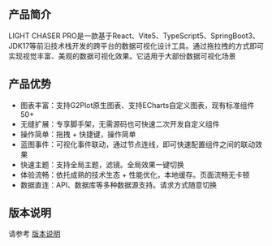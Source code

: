 ## 产品简介

LIGHT CHASER PRO是一款基于React、Vite5、TypeScript5、SpringBoot3、JDK17等前沿技术栈开发的跨平台的数据可视化设计工具。通过拖拉拽的方式即可实现视觉丰富、美观的数据可视化效果。它适用于大部份数据可视化场景

## 产品优势

- 图表丰富：支持G2Plot原生图表、支持ECharts自定义图表，现有标准组件50+
- 无缝扩展：专享脚手架，无需源码也可快速二次开发自定义组件
- 操作简单：拖拽 + 快捷键，操作简单
- 蓝图事件：可视化事件联动，通过节点连线，即可快速配置组件之间的联动效果
- 快速主题：支持全局主题，滤镜。全局效果一键切换
- 体验流畅：依托成熟的技术生态 + 性能优化，本地缓存。页面流畅无卡顿
- 数据直连：API、数据库等多种数据源支持。请求方式随意切换

## 版本说明

请参考 [版本说明](http://www.lcpdesigner.cn/pricing)
